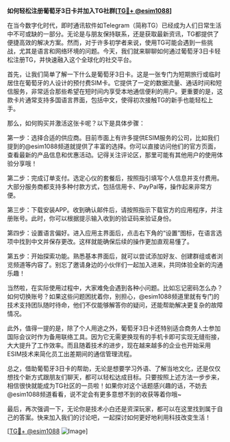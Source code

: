 **如何轻松注册葡萄牙3日卡并加入TG社群[[TG💪+ @esim1088](https://t.me/s/esim1088)]**

在当今数字化时代，即时通讯软件如Telegram（简称TG）已经成为人们日常生活中不可或缺的一部分。无论是与朋友保持联系，还是获取最新资讯，TG都提供了便捷高效的解决方案。然而，对于许多初学者来说，使用TG可能会遇到一些挑战，尤其是语言和网络环境的问题。今天，我们就来聊聊如何通过葡萄牙3日卡轻松注册TG，并快速融入这个全球化的社交平台。

首先，让我们简单了解一下什么是葡萄牙3日卡。这是一张专门为短期旅行或临时居住在葡萄牙的人设计的预付费SIM卡。它提供了一定的数据流量、通话时间和短信服务，非常适合那些希望在短时间内享受本地通信便利的用户。更重要的是，这款卡片通常支持多国语言界面，包括中文，使得初次接触TG的新手也能轻松上手。

那么，如何购买并激活这张卡呢？以下是具体步骤：

第一步：选择合适的供应商。目前市面上有许多提供ESIM服务的公司，比如我们提到的@esim1088频道就提供了丰富的选择。你可以直接访问他们的官方页面，查看最新的产品信息和优惠活动。记得关注评论区，那里可能有其他用户的使用体验分享哦！

第二步：完成订单支付。选定心仪的套餐后，按照指引填写个人信息并支付费用。大部分服务商都支持多种付款方式，包括信用卡、PayPal等，操作起来非常方便。

第三步：下载安装APP。收到确认邮件后，请按照指示下载官方的应用程序，并注册账号。此时，你可以根据提示输入收到的验证码来验证身份。

第四步：设置语言偏好。进入应用主界面后，点击右下角的“设置”图标，在语言选项中找到中文并保存更改。这样就能确保后续的操作更加直观易懂了。

第五步：开始探索功能。熟悉基本界面后，就可以尝试添加好友、创建群组或者浏览频道等内容了。别忘了邀请身边的小伙伴们一起加入进来，共同体验全新的沟通乐趣！

当然啦，在实际使用过程中，大家难免会遇到各种小问题。比如忘记密码怎么办？如何切换账号？如果这些问题困扰着你，别担心，@esim1088频道里就有专门的技术支持团队随时待命，他们不仅能够解答你的疑问，还能帮助解决更复杂的故障情况。

此外，值得一提的是，除了个人用途之外，葡萄牙3日卡还特别适合商务人士参加国际会议时作为备用联络工具。因为它无需更换现有的手机卡即可实现无缝衔接，大大提升了工作效率。而且随着技术的进步，现在越来越多的企业也开始采用ESIM技术来简化员工出差期间的通信管理流程。

总之，借助葡萄牙3日卡的帮助，无论是想要学习外语、了解当地文化，还是仅仅想找个新方式跟朋友们聊天，都可以轻松达成目标。只要按照上述方法一步步来，相信很快就能成为TG社区的一员啦！如果你对这个话题感兴趣的话，不妨去@esim1088频道看看，说不定会有更多意想不到的收获等着你哦~

最后，再次强调一下，无论你是技术小白还是资深玩家，都可以在这里找到属于自己的答案。快来加入我们的讨论吧，一起探讨如何更好地利用科技改变生活！

[[TG💪+ @esim1088](https://t.me/s/esim1088) ![Image](https://i.postimg.cc/4NQfJmqS/Snipaste-2025-05-13-00-14-12.png)]